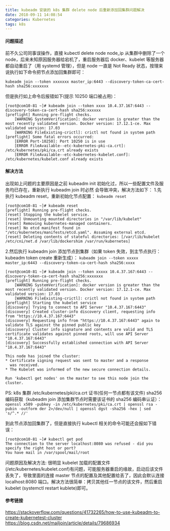 ```yaml
---
title: kubeadm 安装的 k8s 集群 delete node 后重新添加回集群问题解决
date: 2018-09-11 14:08:54
categories: Kubernetes
tags: k8s
---
```


#### 问题描述
前不久公司同事误操作，直接 kubectl delete node node_ip 从集群中删除了一个 node，后来未知原因服务器给宕机了，重启服务器后 docker、kubelet 等服务器都自动重启了（用 systemd 管理），但是 node 一直是 Not Ready 状态，按理来说执行如下命令把节点添加回集群即可：
```
kubeadm join --token xxxxxxx master_ip:6443 --discovery-token-ca-cert-hash sha256:xxxxxxx
```
但是执行如上命令后报错如下(提示 10250 端口被占用)：
```
[root@com10-81 ~]# kubeadm join --token xxxx 10.4.37.167:6443 --discovery-token-ca-cert-hash sha256:xxxxxx
[preflight] Running pre-flight checks.
	[WARNING SystemVerification]: docker version is greater than the most recently validated version. Docker version: 17.12.1-ce. Max validated version: 17.03
	[WARNING FileExisting-crictl]: crictl not found in system path
[preflight] Some fatal errors occurred:
	[ERROR Port-10250]: Port 10250 is in use
	[ERROR FileAvailable--etc-kubernetes-pki-ca.crt]: /etc/kubernetes/pki/ca.crt already exists
	[ERROR FileAvailable--etc-kubernetes-kubelet.conf]: /etc/kubernetes/kubelet.conf already exists
```
#### 解决方法
出现如上问题的主要原因是之前 kubeadm init 初始化过，所以一些配置文件及服务均已存在，重新执行 kubeadm join 时必然
会导致冲突，解决方法如下：
1.先执行 kubeadm reset，重新初始化节点配置：
`kubeadm reset`
```
[root@com10-81 ~]# kubeadm reset
[preflight] Running pre-flight checks.
[reset] Stopping the kubelet service.
[reset] Unmounting mounted directories in "/var/lib/kubelet"
[reset] Removing kubernetes-managed containers.
[reset] No etcd manifest found in "/etc/kubernetes/manifests/etcd.yaml". Assuming external etcd.
[reset] Deleting contents of stateful directories: [/var/lib/kubelet /etc/cni/net.d /var/lib/dockershim /var/run/kubernetes]
```
2.然后执行 kubeadm join 添加节点到集群（如果 token 失效，到主节点执行：kubeadm token create 重新生成）：
`kubeadm join --token xxxxx master_ip:6443 --discovery-token-ca-cert-hash sha256:xxxx`
```
[root@com10-81 ~]# kubeadm join --token xxxxx 10.4.37.167:6443 --discovery-token-ca-cert-hash sha256:xxxxxxx
[preflight] Running pre-flight checks.
	[WARNING SystemVerification]: docker version is greater than the most recently validated version. Docker version: 17.12.1-ce. Max validated version: 17.03
	[WARNING FileExisting-crictl]: crictl not found in system path
[preflight] Starting the kubelet service
[discovery] Trying to connect to API Server "10.4.37.167:6443"
[discovery] Created cluster-info discovery client, requesting info from "https://10.4.37.167:6443"
[discovery] Requesting info from "https://10.4.37.167:6443" again to validate TLS against the pinned public key
[discovery] Cluster info signature and contents are valid and TLS certificate validates against pinned roots, will use API Server "10.4.37.167:6443"
[discovery] Successfully established connection with API Server "10.4.37.167:6443"

This node has joined the cluster:
* Certificate signing request was sent to master and a response
  was received.
* The Kubelet was informed of the new secure connection details.

Run 'kubectl get nodes' on the master to see this node join the cluster.
```
PS: k8s 集群 /etc/kubernetes/pki/ca.crt 证书(任何一节点都有该文件) sha256 编码获取（kubeadm join 添加集群节点时需要该证书的 sha256 编码串认证）：
`openssl x509 -pubkey -in /etc/kubernetes/pki/ca.crt | openssl rsa -pubin -outform der 2>/dev/null | openssl dgst -sha256 -hex | sed 's/^.* //'`

到此节点添加回集群了，但是直接执行 kubectl 相关的命令可能还会报如下错误：
```
[root@com10-81 ~]# kubectl get pod
The connection to the server localhost:8080 was refused - did you specify the right host or port?
You have mail in /var/spool/mail/root
```
问题原因及解决方法:
很明显 kubelet 加载的配置文件(/etc/kubernetes/kubelet.conf)有问题，可能服务器重启的缘故，启动后该文件丢失了，导致里面的连接 master 节点的配置及其他配置给丢了，因此会默认连接 localhost:8080 端口。解决方法很简单：拷贝其他任一节点的该文件，然后重启 kubelet (systemctl restart kublete)即可。

#### 参考链接
https://stackoverflow.com/questions/41732265/how-to-use-kubeadm-to-create-kubernetest-cluster
https://blog.csdn.net/mailjoin/article/details/79686934
